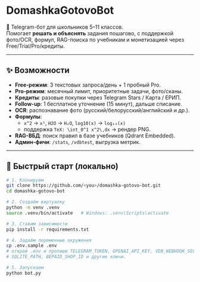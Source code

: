 # DomashkaGotovoBot

🤖 Telegram-бот для школьников 5–11 классов.  
Помогает **решать и объяснять** задания пошагово, с поддержкой фото/OCR, формул, RAG-поиска по учебникам и монетизацией через Free/Trial/Pro/кредиты.

---

## ✨ Возможности
- **Free-режим**: 3 текстовых запроса/день + 1 пробный Pro.
- **Pro-режим**: месячный лимит, приоритетные задачи, фото/сканы.
- **Кредиты**: разовые покупки через Telegram Stars / Карта / ЕРИП.
- **Follow-up**: 1 бесплатное уточнение (15 минут), дальше списание.
- **OCR**: распознавание фото (русский/белорусский/английский и др.).
- **Формулы**:
  - `x^2` → `x²`, `H2O` → `H₂O`, `log10(x)` → `log₁₀(x)`
  - поддержка `TeX: \int_0^1 x^2\,dx` → рендер PNG.
- **RAG-ВБД**: поиск правил в базе учебников (Qdrant Embedded).
- **Админ-фичи**: `/stats`, `/vdbtest`, выгрузка метрик.

---

## 🚀 Быстрый старт (локально)

```bash
# 1. Клонируем
git clone https://github.com/<you>/domashka-gotovo-bot.git
cd domashka-gotovo-bot

# 2. Создаём виртуалку
python -m venv .venv
source .venv/bin/activate   # Windows: .venv\Scripts\activate

# 3. Ставим зависимости
pip install -r requirements.txt

# 4. Задаём переменные окружения
cp .env.sample .env
# открой .env и пропиши TELEGRAM_TOKEN, OPENAI_API_KEY, VDB_WEBHOOK_SECRET,
# SQLITE_PATH, BEPAID_SHOP_ID и другие ключи.

# 5. Запускаем
python bot.py
